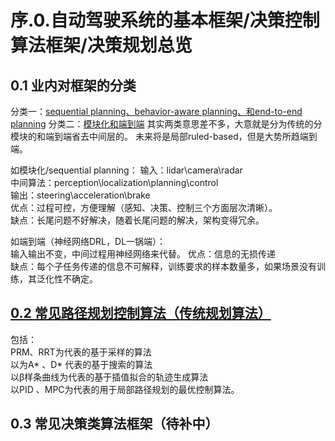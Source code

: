# 序.0.自动驾驶系统的基本框架/决策控制算法框架/决策规划总览
## 0.1 业内对框架的分类
分类一：[sequential planning、behavior-aware planning、和end-to-end planning](https://blog.csdn.net/CV_Autobot/article/details/139016301) 
分类二：[模块化和端到端](https://zhuanlan.zhihu.com/p/713880302) 
其实两类意思差不多，大意就是分为传统的分模块的和端到端省去中间层的。 未来将是局部ruled-based，但是大势所趋端到端。 

如模块化/sequential planning： 
输入：lidar\camera\radar  
中间算法：perception\localization\planning\control  
输出：steering\acceleration\brake  
优点：过程可控，方便理解（感知、决策、控制三个方面层次清晰）。  
缺点：长尾问题不好解决，随着长尾问题的解决，架构变得冗余。  

如端到端（神经网络DRL，DL一锅端）：  
输入输出不变，中间过程用神经网络来代替。 
优点：信息的无损传递  
缺点：每个子任务传递的信息不可解释，训练要求的样本数量多，如果场景没有训练，其泛化性不确定。  
## [0.2 常见路径规划控制算法（传统规划算法）](/rpa/rpa_2.md2.md) 
包括：  
PRM、RRT为代表的基于采样的算法  
以为A* 、D* 代表的基于搜索的算法  
以β样条曲线为代表的基于插值拟合的轨迹生成算法  
以PID 、MPC为代表的用于局部路径规划的最优控制算法。 
## 0.3 常见决策类算法框架（待补中） 
